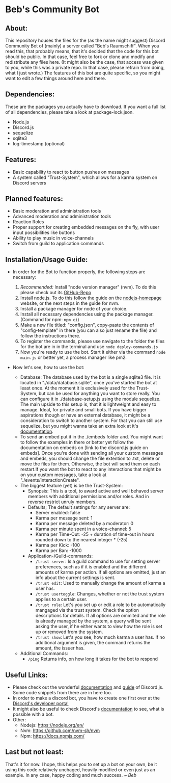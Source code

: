 # Beb's Community Bot

## About:
This repository houses the files for the (as the name might suggest) Discord Community Bot of (mainly) a server called "Beb's Raumschiff".
When you read this, that probably means, that it's decided that the code for this bot should be public. In that case, feel free to fork or clone and modify and redistribute any files here. (It might also be the case, that access was given to you, while this was a private repo. In that case, please refrain from doing, what I just wrote.)
The features of this bot are quite specific, so you might want to edit a few things around here and there. 

## Dependencies:
These are the packages you actually have to download. If you want a full list of all dependencies, please take a look at package-lock.json.
- Node.js
- Discord.js
- sequelize 
- sqlite3
- log-timestamp (optional)

## Features:
- Basic capability to react to button pushes on messages
- A system called "Trust-System", which allows for a karma system on Discord servers

## Planned features:
- Basic moderation and administration tools
- Advanced moderation and administration tools
- Reaction Roles
- Proper support for creating embedded messages on the fly, with user input possibilities like buttons
- Ability to play music in voice-channels
- Switch from guild to application commands

## Installation/Usage Guide:
- In order for the Bot to function properly, the following steps are necessary:
    1. *Recommended:*  Install "node version manager" (nvm). To do this please check out its [GitHub-Repo](https://github.com/nvm-sh/nvm "GitHub-Repo")
    2. Install node.js. To do this follow the guide on the  [nodejs-homepage](https://nodejs.org/en/ "nodejs-homepage") website, or the next steps in the guide for nvm.
    3. Install a package manager for node of your choice.
    4. Install all necessary dependencies using the package manager. (Command for npm: `npm ci`)
    5. Make a new file titled: "config.json", copy-paste the contents of "config-template" in there (you can also just rename the file) and follow the instructions there.
    6. To register the commands, please use navigate to the folder the files for the bot are in in the terminal and use `node deploy-commands.js`
    7. Now you're ready to use the bot. Start it either via the command `node main.js` or better yet, a process manager like pm2.

- Now let's see, how to use the bot:
    - Database: The database used by the bot is a single sqlite3 file. It is located in "./data/database.sqlite", once you've started the bot at least once. At the moment it is exclusively used for the Trust-System, but can be used for anything you want to store really. You can configure it in ./database-setup.js using the module sequelize. The main upside to this setup is, that it is lightweight and easy to manage. Ideal, for private and small bots. If you have bigger aspirations though or have an external database, it might be a consideration to switch to another system. For that you can still use sequelize, but you might wanna take an extra look at it's [documentation](https://sequelize.org/api/v6/).
    - To send an embed put it in the ./embeds folder and. You might want to follow the examples in there or better yet follow the documentation on  embeds on [link to the discord.js guide on embeds]. Once you're done with sending all your custom messages and embeds, you should change the file extention to .txt, delete or move the files for them. Otherwise, the bot will send them on each restart.If you want the bot to react to any interactions that might be on your custom messages, take a look at "./events/interactionCreate".
    - The biggest feature (yet) is be the Trust-System:
        - Synopsis: This is a tool, to award active and well behaved server members with additional permissions and/or roles. And in reverse restrict unruly members.
        - Defaults; The default settings for any server are:
            - Server enabled: false
            - Karma per message sent: 1
            - Karma per message deleted by a moderator: 0
            - Karma per minute spent in a voice-channel: 5
            - Karma per Time-Out: -25 + duration of time-out in hours rounded down to the nearest integer * (-25)
            - Karma per Kick: -100
            - Karma per Ban: -1000
        - Application-/Guild-commands:
            - `/trust server`: Is a guild command to use for setting server preferences, such as if it is enabled and the different amounts of karma per action. If all options are omitted, just an info about the current settings is sent.
            - `/trust edit`: Used to manually change the amount of karma a user has.
            - `/trust usertoggle`: Changes, whether or not the trust system applies to a certain user.
            - `/trust role`: Let's you set up or edit a role to be automatically mangaged via the trust system. Check the option descriptions for details. If all options are ommited and the role is already managed by the system, a query will be sent asking the user, if he either wants to view how the role is set up or removed from the system.
            - `/trust show`: Let's you see, how much karma a user has. If no additional argument is given, the command returns the amount, the issuer has.
    - Additional Commands: 
        - `/ping` Returns info, on how long it takes for the bot to respond

## Useful Links:
- Please check out the wonderful [documentation](https://discord.js.org/#/docs/main/stable/general/welcome "documentation") and [guide](https://discordjs.guide/ "guide") of Discord.js. Some code snippets from there are in here too.
- In order to make a discord bot, you have to create one first over at the [Discord's developer portal](https://discord.com/login?redirect_to=%2Fdevelopers%2Fapplications "Discord's developer portal")
- It might also be useful to check Discord's [documentation](https://discord.com/developers/docs/intro "documentation") to see, what is possible with a bot.
- Other:
	- Nodejs: https://nodejs.org/en/
	- Nvm: https://github.com/nvm-sh/nvm
	- Npm: https://docs.npmjs.com/

## Last but not least:

That's it for now. I hope, this helps you to set up a bot on your own, be it using this code relatively unchaged, heavily modified or even just as an example.
In any case, happy coding and much success.
*~ Beb*